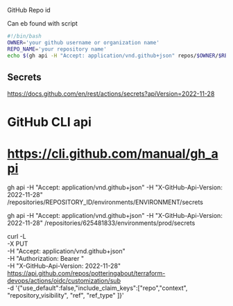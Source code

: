 




GitHub Repo id

Can eb  found with script

```bash
#!/bin/bash
OWNER='your github username or organization name'
REPO_NAME='your repository name'    
echo $(gh api -H "Accept: application/vnd.github+json" repos/$OWNER/$REPO_NAME) | jq .id
```
## Secrets

https://docs.github.com/en/rest/actions/secrets?apiVersion=2022-11-28



# GitHub CLI api
# https://cli.github.com/manual/gh_api

gh api -H "Accept: application/vnd.github+json" -H "X-GitHub-Api-Version: 2022-11-28" /repositories/REPOSITORY_ID/environments/ENVIRONMENT/secrets

gh api -H "Accept: application/vnd.github+json" -H "X-GitHub-Api-Version: 2022-11-28" /repositories/625481833/environments/prod/secrets




curl -L \
  -X PUT \
  -H "Accept: application/vnd.github+json" \
  -H "Authorization: Bearer <YOUR-TOKEN>"\
  -H "X-GitHub-Api-Version: 2022-11-28" \
  https://api.github.com/repos/potteringabout/terraform-devops/actions/oidc/customization/sub \
  -d '{"use_default":false,"include_claim_keys":["repo","context", "repository_visibility", "ref", "ref_type" ]}'